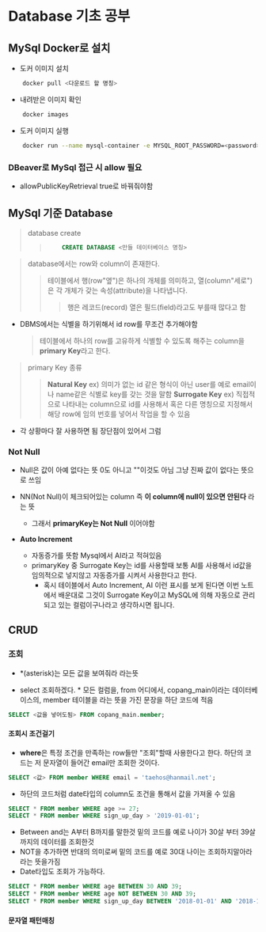 # Database 기초 공부

## MySql Docker로 설치

- 도커 이미지 설치

```bash
    docker pull <다운로드 할 명칭>
```

- 내려받은 이미지 확인

```bash
    docker images
```

- 도커 이미지 실행

```bash
    docker run --name mysql-container -e MYSQL_ROOT_PASSWORD=<password> -d -p 3306:3306 mysql:latest
```

### DBeaver로 MySql 접근 시 allow 필요

- allowPublicKeyRetrieval true로 바꿔줘야함

## MySql 기준 Database

> database create
>
> > ```sql
> >     CREATE DATABASE <만들 데이터베이스 명칭>
> > ```

> database에서는 row와 column이 존재한다.
>
> > 테이블에서 행(row"옆")은 하나의 개체를 의미하고, 열(column"세로")은 각 개체가 갖는 속성(attribute)을 나타냅니다.
> >
> > > 행은 레코드(record) 열은 필드(field)라고도 부를때 많다고 함

- DBMS에서는 식별을 하기위해서 id row를 무조건 추가해야함
  > 테이블에서 하나의 row를 고유하게 식별할 수 있도록 해주는 column을 **primary Key**라고 한다.

> primary Key 종류
>
> > **Natural Key**
> > ex) 의미가 없는 id 같은 형식이 아닌 user를 예로 email이나 name같은 식별로 key를 갖는 것을 말함
> > **Surrogate Key**
> > ex) 직접적으로 나타내는 column으로 id를 사용해서 혹은 다른 명칭으로 지정해서 해당 row에 임의 번호를 넣어서 작업을 할 수 있음

- 각 상황마다 잘 사용하면 됨 장단점이 있어서 그럼
  <br>

### Not Null

- Null은 값이 아예 없다는 뜻 0도 아니고 ""이것도 아님 그냥 진짜 값이 없다는 뜻으로 쓰임
- NN(Not Null)이 체크되어있는 column 즉 **이 column에 null이 있으면 안된다** 라는 뜻

  - 그래서 **primaryKey는 Not Null** 이어야함

- **Auto Increment**
  - 자동증가를 뜻함 Mysql에서 AI라고 적혀있음
  - primaryKey 중 Surrogate Key는 id를 사용할때 보통 AI를 사용해서 id값을 임의적으로 넣지않고 자동증가를 시켜서 사용한다고 한다.
    - 혹시 테이블에서 Auto Increment, AI 이런 표시를 보게 된다면 이번 노트에서 배운대로 그것이 Surrogate Key이고 MySQL에 의해 자동으로 관리되고 있는 컬럼이구나라고 생각하시면 됩니다.

## CRUD

### 조회

- \*(asterisk)는 모든 값을 보여줘라 라는뜻

- select 조회하겠다. \* 모든 컬럼을, from 어디에서, copang_main이라는 데이터베이스의, member 테이블을 라는 뜻을 가진 문장을 하단 코드에 적음

```sql
SELECT <값을 넣어도됨> FROM copang_main.member;
```

#### 조회시 조건걸기

- **where**은 특정 조건을 만족하는 row들만 "조회"할때 사용한다고 한다. 하단의 코드는 저 문자열이 들어간 email만 조회한 것이다.

```sql
SELECT <값> FROM member WHERE email = 'taehos@hanmail.net';
```

- 하단의 코드처럼 date타입의 column도 조건을 통해서 값을 가져올 수 있음

```sql
SELECT * FROM member WHERE age >= 27;
SELECT * FROM member WHERE sign_up_day > '2019-01-01';
```

- Between and는 A부터 B까지를 말한것 밑의 코드를 예로 나이가 30살 부터 39살까지의 데이터를 조회한것
- NOT을 추가하면 반대의 의미로써 밑의 코드를 예로 30대 나이는 조회하지말아라 라는 뜻을가짐
- Date타입도 조회가 가능하다.

```sql
SELECT * FROM member WHERE age BETWEEN 30 AND 39;
SELECT * FROM member WHERE age NOT BETWEEN 30 AND 39;
SELECT * FROM member WHERE sign_up_day BETWEEN '2018-01-01' AND '2018-12-31';
```

#### 문자열 패턴매칭

```sql

```

```sql

```
